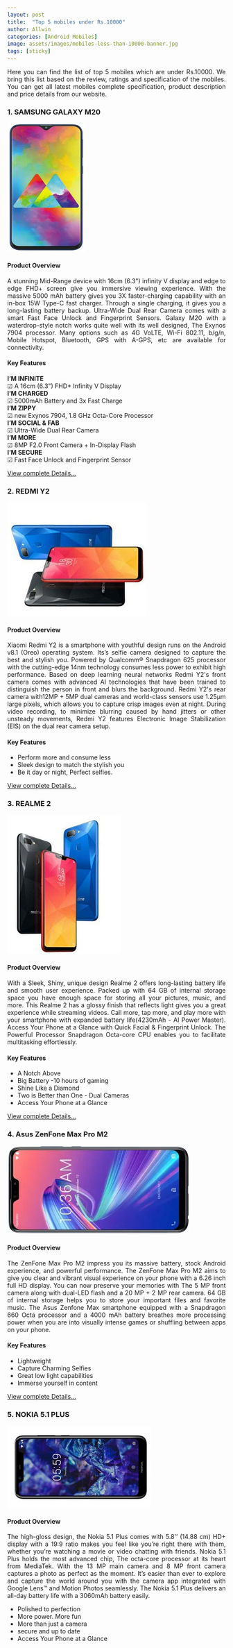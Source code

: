 ```yaml
---
layout: post
title:  "Top 5 mobiles under Rs.10000"
author: Allwin
categories: [Android Mobiles]
image: assets/images/mobiles-less-than-10000-banner.jpg
tags: [sticky]
---
```

<p style="text-align:justify">Here you can find the list of top 5 mobiles which are under Rs.10000. We bring this list based on the review, ratings and specification of the mobiles. You can get all latest mobiles complete specification, product description and price details from our website.</p>


### 1. SAMSUNG GALAXY M20

![samusing galaxy M20](../assets/images/samsung-galaxy-m20.jpg)

#### Product Overview
<p style="text-align:justify">A stunning Mid-Range device with 16cm (6.3") infinity V display and edge to edge FHD+ screen give you immersive viewing experience. With the massive 5000 mAh battery gives you 3X faster-charging capability with an in-box 15W Type-C fast charger. Through a single charging, it gives you a  long-lasting battery backup. Ultra-Wide Dual Rear Camera comes with a smart Fast Face Unlock and Fingerprint Sensors. Galaxy M20 with a waterdrop-style notch works quite well with its well designed, The Exynos 7904 processor. Many options such as 4G VoLTE, Wi-Fi 802.11, b/g/n, Mobile Hotspot, Bluetooth, GPS with A-GPS, etc are available for connectivity.</p>

#### Key Features

**I’M INFINITE**<br>
<span>&#9745;</span> A 16cm (6.3") FHD+ Infinity V Display<br>
**I’M CHARGED**<br>
<span>&#9745;</span> 5000mAh Battery and 3x Fast Charge<br>
**I’M ZIPPY**<br>
<span>&#9745;</span> new Exynos 7904, 1.8 GHz Octa-Core Processor<br>
**I’M SOCIAL & FAB**<br>
<span>&#9745;</span> Ultra-Wide Dual Rear Camera<br>
**I’M MORE**<br>
<span>&#9745;</span> 8MP F2.0 Front Camera + In-Display Flash<br>
**I’M SECURE**<br>
 <span>&#9745;</span> Fast Face Unlock and Fingerprint Sensor

 [View complete Details...](../samsung-galaxy-m20/)

### 2. REDMI Y2
![redmi y2](../assets/images/redmi-y2.jpg)
#### Product Overview

<p style="text-align:justify">Xiaomi Redmi Y2  is a smartphone with youthful design runs on the Android v8.1  (Oreo) operating system.  Its’s selfie camera designed to capture the best and stylish you.  Powered by Qualcomm® Snapdragon 625 processor with the cutting-edge 14nm technology consumes less power to exhibit high performance. Based on deep learning neural networks Redmi Y2's front camera comes with advanced AI technologies that have been trained to distinguish the person in front and blurs the background. Redmi Y2's rear camera  with12MP + 5MP dual cameras and world-class sensors use 1.25μm large pixels, which allows you to capture crisp images even at night. During video recording, to minimize blurring caused by hand jitters or other unsteady movements, Redmi Y2  features Electronic Image Stabilization (EIS) on the dual rear camera setup.
   </p>

#### Key Features

* Perform more and consume less
* Sleek design to match the stylish you
* Be it day or night, Perfect selfies.

 [View complete Details...](../Redmi-Y2/)

### 3. REALME 2

![realme2](../assets/images/realme2.jpg)
#### Product Overview
<p style="text-align:justify">With a Sleek, Shiny, unique design Realme 2 offers long-lasting battery life and smooth user experience. Packed up with  64 GB of internal storage space you have enough space for storing all your pictures, music, and more. This Realme 2 has a glossy finish that reflects light gives you a great experience while streaming videos. Call more, tap more, and play more with your smartphone with expanded battery life(4230mAh - AI Power Master). Access Your Phone at a Glance with Quick Facial & Fingerprint Unlock. The Powerful Processor Snapdragon Octa-core CPU enables you to facilitate multitasking effortlessly. </p>

#### Key Features

* A Notch Above
* Big Battery -10 hours of gaming
* Shine Like a Diamond
* Two is Better than One - Dual Cameras
* Access Your Phone at a Glance

[View complete Details...](../Realme-2/)

### 4. Asus ZenFone Max Pro M2
![realme2](../assets/images/asus-zenphone-max-pro-m2.jpg)
#### Product Overview

<p style="text-align:justify">The ZenFone Max Pro M2 impress you its massive battery, stock Android experience, and powerful performance. The ZenFone Max Pro M2 aims to give you clear and vibrant visual experience on your phone with a 6.26 inch full HD display. You can now preserve your memories with The 5 MP front camera along with dual-LED flash and a 20 MP + 2 MP rear camera. 64 GB of internal storage helps you to store your important files and favorite music. The Asus Zenfone Max smartphone equipped with a Snapdragon 660 Octa processor and a 4000 mAh battery breathes more processing power when you are into visually intense games or shuffling between apps on your phone.</p>

#### Key Features

* Lightweight
* Capture Charming Selfies
* Great low light capabilities
* Immerse yourself in content

[View complete Details...](#)

### 5. NOKIA 5.1 PLUS
![Nokia 5.1 Plus](../assets/images/nokia-5.1-plus.jpg)
#### Product Overview

<p style="text-align:justify">The high-gloss design, the Nokia 5.1 Plus comes with  5.8’’ (14.88 cm) HD+ display with a 19:9 ratio makes you feel like you’re right there with them, whether you’re watching a movie or video chatting with friends. Nokia 5.1 Plus holds the most advanced chip, The octa-core processor at its heart from MediaTek. With the 13 MP main camera and 8 MP front camera captures a photo as perfect as the moment. It’s easier than ever to explore and capture the world around you with the camera app integrated with Google Lens™ and Motion Photos seamlessly.  The Nokia 5.1 Plus delivers an all-day battery life with a 3060mAh battery easily.</p>

* Polished to perfection
* More power. More fun
* More than just a camera
* secure and up to date
* Access Your Phone at a Glance


